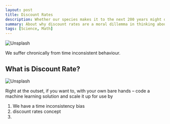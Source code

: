 ```yaml
---
layout: post
title: Discount Rates
description: Whether our species makes it to the next 200 years might depend on discount rates
summary: About why discount rates are a moral dillemma in thinking about climate change
tags: [Science, Math]
---
```


![Unsplash](https://source.unsplash.com/XFneC_rHR48/800x450/ "Source: unsplash.com/@brianericksonco")

We suffer chronically from time inconsistent behaviour.

## What is Discount Rate?

![Unsplash](https://source.unsplash.com/Wpnoqo2plFA/800x450/ "Source: unsplash.com/@mbaumi")

Right at the outset, if you want to, with your own bare hands – code a machine learning solution and scale it up for use by 

1. We have a time inconsistency bias
2. discount rates concept
3. 